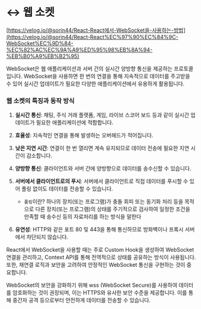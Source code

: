 # ↔️ 웹 소켓

[https://velog.io/@sorin44/React-React에서-WebSocket을-사용하는-방법](https://velog.io/@sorin44/React-React%EC%97%90%EC%84%9C-WebSocket%EC%9D%84-%EC%82%AC%EC%9A%A9%ED%95%98%EB%8A%94-%EB%B0%A9%EB%B2%95)

WebSocket은 웹 애플리케이션과 서버 간의 실시간 양방향 통신을 제공하는 프로토콜입니다. WebSocket을 사용하면 한 번의 연결을 통해 지속적으로 데이터를 주고받을 수 있어 실시간 업데이트가 필요한 다양한 애플리케이션에서 유용하게 활용됩니다.

### 웹 소켓의 특징과 동작 방식

1. **실시간 통신**: 채팅, 주식 거래 플랫폼, 게임, 라이브 스코어 보드 등과 같이 실시간 업데이트가 필요한 애플리케이션에 적합합니다.
2. **효율성**: 지속적인 연결을 통해 발생하는 오버헤드가 적어집니다.
3. **낮은 지연 시간**: 연결이 한 번 열리면 계속 유지되므로 데이터 전송에 필요한 지연 시간이 감소합니다.
4. **양방향 통신**: 클라이언트와 서버 간에 양방향으로 데이터를 송수신할 수 있습니다.
5. **서버에서 클라이언트로의 푸시**: 서버에서 클라이언트로 직접 데이터를 푸시할 수 있어 폴링 없이도 데이터를 전송할 수 있습니다.

    
    * `폴링`이란? 하나의 장치(또는 프로그램)가 충돌 회피 또는 동기화 처리 등을 목적으로 다른 장치(또는 프로그램)의 상태를 주기적으로 검사하여 일정한 조건을 만족할 때 송수신 등의 자료처리를 하는 방식을 말한다
    
6. **유연성**: HTTP와 같은 포트 80 및 443을 통해 통신하므로 방화벽이나 프록시 서버에서 차단되지 않습니다.

React에서 WebSocket을 사용할 때는 주로 Custom Hook을 생성하여 WebSocket 연결을 관리하고, Context API를 통해 전역적으로 상태를 공유하는 방식이 사용됩니다. 또한, 재연결 로직과 보안을 고려하여 안정적인 WebSocket 통신을 구현하는 것이 중요합니다.

WebSocket의 보안을 강화하기 위해 wss (WebSocket Secure)를 사용하여 데이터를 암호화하는 것이 권장되며, 이는 HTTPS와 유사한 보안 수준을 제공합니다. 이를 통해 중간자 공격 등으로부터 안전하게 데이터를 전송할 수 있습니다.